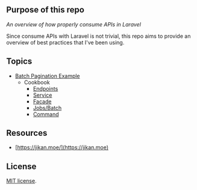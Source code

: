 ## Purpose of this repo

_An overview of how properly consume APIs in Laravel_

Since consume APIs with Laravel is not trivial, this repo aims to provide an overview of best practices that I've been using. 

## Topics

- [Batch Pagination Example](./app/Modules/Jikan/Jobs/TopAnime.php)
  - Cookbook
    - [Endpoints](./app/Modules/Jikan/Endpoints)
    - [Service](./app/Modules/Jikan/JikanService)
    - [Facade](./app/Modules/Jikan/JikanFacade)
    - [Jobs/Batch](./app/Modules/Jikan/Jobs)
    - [Command](#)

## Resources

- [https://jikan.moe/](https://jikan.moe)

## License

[MIT license](https://opensource.org/licenses/MIT).
